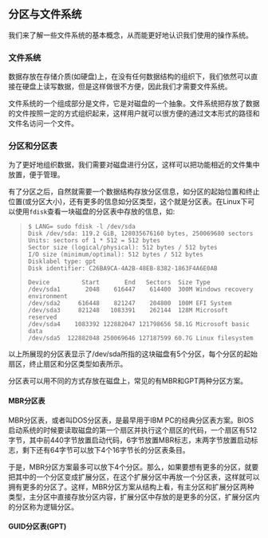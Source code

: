 ## 分区与文件系统

我们来了解一些文件系统的基本概念，从而能更好地认识我们使用的操作系统。

### 文件系统
数据存放在存储介质(如硬盘)上，在没有任何数据结构的组织下，我们依然可以直接在硬盘上读写数据，但是这样做很不方便，因此我们才需要文件系统。

文件系统的一个组成部分是文件，它是对磁盘的一个抽象。文件系统把存放了数据的文件按照一定的方式组织起来，这样用户就可以很方便的通过文本形式的路径和文件名访问一个文件。

### 分区和分区表
为了更好地组织数据，我们需要对磁盘进行分区，这样可以把功能相近的文件集中放置，便于管理。

有了分区之后，自然就需要一个数据结构存放分区信息，如分区的起始位置和终止位置(或分区大小)，还有更多的信息如分区类型，这个就是分区表。在Linux下可以使用`fdisk`查看一块磁盘的分区表中存放的信息，如:

> ```
> $ LANG= sudo fdisk -l /dev/sda
> Disk /dev/sda: 119.2 GiB, 128035676160 bytes, 250069680 sectors
> Units: sectors of 1 * 512 = 512 bytes
> Sector size (logical/physical): 512 bytes / 512 bytes
> I/O size (minimum/optimal): 512 bytes / 512 bytes
> Disklabel type: gpt
> Disk identifier: C26BA9CA-4A2B-48EB-8382-1863F4A6E0AB
> 
> Device         Start       End   Sectors  Size Type
> /dev/sda1       2048    616447    614400  300M Windows recovery environment
> /dev/sda2     616448    821247    204800  100M EFI System
> /dev/sda3     821248   1083391    262144  128M Microsoft reserved
> /dev/sda4    1083392 122882047 121798656 58.1G Microsoft basic data
> /dev/sda5  122882048 250069646 127187599 60.7G Linux filesystem
> ```

以上所展现的分区表显示了/dev/sda所指的这块磁盘有5个分区，每个分区的起始扇区，终止扇区和分区类型如表所示。

分区表可以用不同的方式存放在磁盘上，常见的有MBR和GPT两种分区方案。

#### MBR分区表
MBR分区表，或者叫DOS分区表，是最早用于IBM PC的经典分区表方案。BIOS启动系统的时候要读取磁盘的第一个扇区并执行这个扇区的代码，一个扇区有512字节，其中前440字节放置启动代码，6字节放置MBR标志，末两字节放置启动标志，剩下还有64字节可以放下4个16字节长的分区表条目。

于是，MBR分区方案最多可以放下4个分区。那么，如果要想有更多的分区，就要把其中的一个分区变成扩展分区，在这个扩展分区中再放一个分区表，这样就可以拥有更多的分区了。这样，MBR分区方案从结构上看，有主分区和扩展分区两种类型，主分区中直接存放分区内容，扩展分区中存放的是更多的分区，扩展分区内的分区称为逻辑分区。

#### GUID分区表(GPT)
